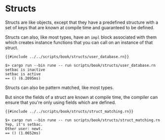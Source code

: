 # Structs

Structs are like objects, except that they have a predefined structure with a
set of keys that are known at compile time and guaranteed to be defined.

Structs can also, like most types, have an `impl` block associated with them
which creates instance functions that you can call on an instance of that
struct.

```rune
{{#include ../../scripts/book/structs/user_database.rn}}
```

```text
$> cargo run --bin rune -- run scripts/book/structs/user_database.rn
setbac is inactive
setbac is active
== () (6.2095ms)
```

Structs can also be pattern matched, like most types.

But since the fields of a struct are known at compile time, the compiler can
ensure that you're only using fields which are defined.

```rune
{{#include ../../scripts/book/structs/struct_matching.rn}}
```

```text
$> cargo run --bin rune -- run scripts/book/structs/struct_matching.rn
Yep, it's setbac.
Other user: newt.
== () (1.0652ms)
```
